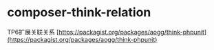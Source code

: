 # composer-think-relation
TP6扩展关联关系 [https://packagist.org/packages/aogg/think-phpunit](https://packagist.org/packages/aogg/think-phpunit)
